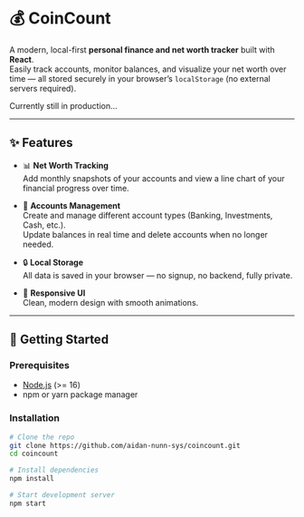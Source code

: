 # 💰 CoinCount

A modern, local-first **personal finance and net worth tracker** built with **React**.  
Easily track accounts, monitor balances, and visualize your net worth over time — all stored securely in your browser’s `localStorage` (no external servers required).

Currently still in production...

---

## ✨ Features

- 📊 **Net Worth Tracking**  
  Add monthly snapshots of your accounts and view a line chart of your financial progress over time.

- 🏦 **Accounts Management**  
  Create and manage different account types (Banking, Investments, Cash, etc.).  
  Update balances in real time and delete accounts when no longer needed.

- 🔒 **Local Storage**  
  All data is saved in your browser — no signup, no backend, fully private.

- 📱 **Responsive UI**  
  Clean, modern design with smooth animations.

---

## 🚀 Getting Started

### Prerequisites
- [Node.js](https://nodejs.org/) (>= 16)
- npm or yarn package manager

### Installation
```bash
# Clone the repo
git clone https://github.com/aidan-nunn-sys/coincount.git
cd coincount

# Install dependencies
npm install

# Start development server
npm start

